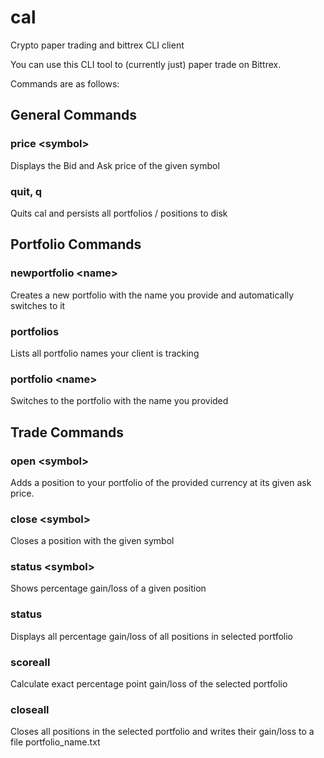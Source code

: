 # cal
Crypto paper trading and bittrex CLI client

You can use this CLI tool to (currently just) paper trade on Bittrex.

Commands are as follows:

## General Commands
### price \<symbol\>

Displays the Bid and Ask price of the given symbol

### quit, q

Quits cal and persists all portfolios / positions to disk

## Portfolio Commands
### newportfolio \<name\>

Creates a new portfolio with the name you provide and automatically switches to it

### portfolios

Lists all portfolio names your client is tracking

### portfolio \<name\>

Switches to the portfolio with the name you provided

## Trade Commands
### open \<symbol\>

Adds a position to your portfolio of the provided currency at its given ask price. 

### close \<symbol\>

Closes a position with the given symbol

### status \<symbol\>

Shows percentage gain/loss of a given position 

### status

Displays all percentage gain/loss of all positions in selected portfolio

### scoreall

Calculate exact percentage point gain/loss of the selected portfolio

### closeall

Closes all positions in the selected portfolio and writes their gain/loss to a file portfolio_name.txt
